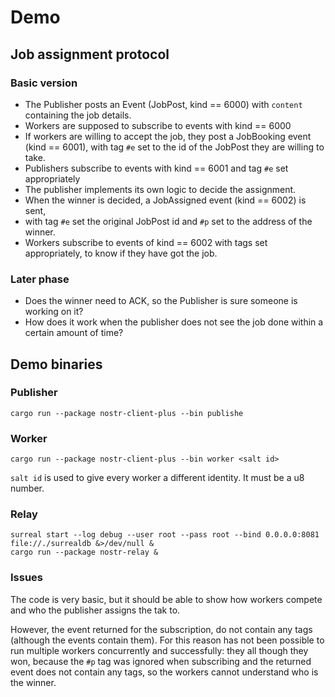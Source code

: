 # Demo

## Job assignment protocol

### Basic version
- The Publisher posts an Event (JobPost, kind == 6000) with
  `content` containing the job details.
- Workers are supposed to subscribe to events with kind == 6000
- If workers are willing to accept the job, they post a JobBooking
  event (kind == 6001), with tag `#e` set to the id of the JobPost they are willing
  to take.
- Publishers subscribe to events with kind == 6001 and tag `#e` set
  appropriately
- The publisher implements its own logic to decide the assignment.
- When the winner is decided, a JobAssigned event (kind == 6002) is sent,
- with tag `#e` set the original JobPost id and `#p` set to the address
  of the winner.
- Workers subscribe to events of kind == 6002 with tags set appropriately,
  to know if they have got the job.

### Later phase
- Does the winner need to ACK, so the Publisher is sure someone is working on it?
- How does it work when the publisher does not see the job done within a certain amount of time?

## Demo binaries

### Publisher

```shell
cargo run --package nostr-client-plus --bin publishe
```

### Worker

```shell
cargo run --package nostr-client-plus --bin worker <salt id>
```

`salt id` is used to give every worker a different identity. It must be a u8 number.

### Relay

```shell
surreal start --log debug --user root --pass root --bind 0.0.0.0:8081 file://./surrealdb &>/dev/null &
cargo run --package nostr-relay &
```
### Issues

The code is very basic, but it should be able to show how workers compete
and who the publisher assigns the tak to.

However, the event returned for the subscription, do not contain any tags (although the
events contain them). For this reason has not been possible to run multiple workers
concurrently and successfully: they all though they won, because the `#p` tag was ignored
when subscribing and the returned event does not contain any tags, so the workers cannot
understand who is the winner.